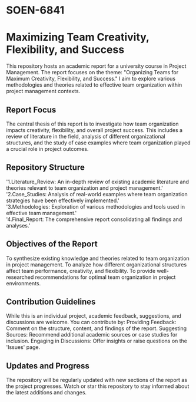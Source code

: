 # SOEN-6841
# **Maximizing Team Creativity, Flexibility, and Success** 

This repository hosts an academic report for a university course in Project Management. The report focuses on the theme: "Organizing Teams for Maximum Creativity, Flexibility, and Success." I aim to explore various methodologies and theories related to effective team organization within project management contexts.  

## **Report Focus**  

The central thesis of this report is to investigate how team organization impacts creativity, flexibility, and overall project success. This includes a review of literature in the field, analysis of different organizational structures, and the study of case examples where team organization played a crucial role in project outcomes.  

## **Repository Structure**  

  '1.Literature_Review: An in-depth review of existing academic literature and theories relevant to team organization and project management.'
  '2.Case_Studies: Analysis of real-world examples where team organization strategies have been effectively implemented.'  
  '3.Methodologies: Exploration of various methodologies and tools used in effective team management.'  
  '4.Final_Report: The comprehensive report consolidating all findings and analyses.'  

## **Objectives of the Report**  

To synthesize existing knowledge and theories related to team organization in project management.
To analyze how different organizational structures affect team performance, creativity, and flexibility.
To provide well-researched recommendations for optimal team organization in project environments.  

## **Contribution Guidelines** 

While this is an individual project, academic feedback, suggestions, and discussions are welcome. You can contribute by:
Providing Feedback: Comment on the structure, content, and findings of the report.
Suggesting Sources: Recommend additional academic sources or case studies for inclusion.
Engaging in Discussions: Offer insights or raise questions on the 'Issues' page.  

## **Updates and Progress**  

The repository will be regularly updated with new sections of the report as the project progresses. Watch or star this repository to stay informed about the latest additions and changes.
